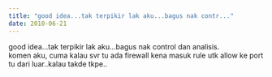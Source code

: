 ```yaml
---
title: "good idea...tak terpikir lak aku...bagus nak contr..."
date: 2010-06-21
---
```

good idea...tak terpikir lak aku...bagus nak control dan analisis.<br />komen aku, cuma kalau svr tu ada firewall kena masuk rule utk allow ke port tu dari luar..kalau takde tkpe..
